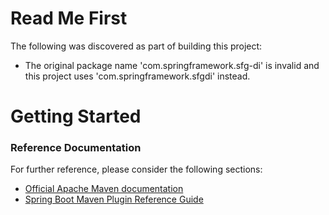 # Read Me First
The following was discovered as part of building this project:

* The original package name 'com.springframework.sfg-di' is invalid and this project uses 'com.springframework.sfgdi' instead.

# Getting Started

### Reference Documentation
For further reference, please consider the following sections:

* [Official Apache Maven documentation](https://maven.apache.org/guides/index.html)
* [Spring Boot Maven Plugin Reference Guide](https://docs.spring.io/spring-boot/docs/2.2.9.RELEASE/maven-plugin/)

